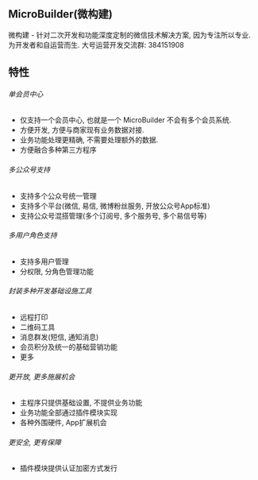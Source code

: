 ## MicroBuilder(微构建)

微构建 - 针对二次开发和功能深度定制的微信技术解决方案, 因为专注所以专业.
为开发者和自运营而生.
大号运营开发交流群: 384151908

## 特性

###### 单会员中心
- 仅支持一个会员中心, 也就是一个 MicroBuilder 不会有多个会员系统.
- 方便开发, 方便与商家现有业务数据对接.
- 业务功能处理更精确, 不需要处理额外的数据.
- 方便融合多种第三方程序

###### 多公众号支持
- 支持多个公众号统一管理
- 支持多个平台(微信, 易信, 微博粉丝服务, 开放公众号App标准)
- 支持公众号混搭管理(多个订阅号, 多个服务号, 多个易信号等)

###### 多用户角色支持
- 支持多用户管理
- 分权限, 分角色管理功能

###### 封装多种开发基础设施工具
- 远程打印
- 二维码工具
- 消息群发(短信, 通知消息)
- 会员积分及统一的基础营销功能
- 更多

###### 更开放, 更多施展机会
- 主程序只提供基础设置, 不提供业务功能
- 业务功能全部通过插件模块实现
- 各种外围硬件, App扩展机会

###### 更安全, 更有保障
- 插件模块提供认证加密方式发行